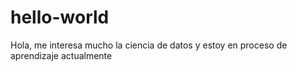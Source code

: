 # hello-world
Hola, me interesa mucho la ciencia de datos y estoy en proceso de aprendizaje actualmente

